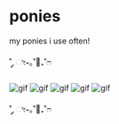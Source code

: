 # ponies
my ponies i use often!


˚ ༘ ೀ⋆｡˚🐾₊˚ෆ

![gif](https://files.catbox.moe/qnin9p.gif)            ![gif](https://files.catbox.moe/rxe6k8.gif) ![gif](https://files.catbox.moe/rzk32x.gif)  ![gif](https://files.catbox.moe/sjyxyd.gif) ![gif](https://files.catbox.moe/rn6ent.gif)





˚ ༘ ೀ⋆｡˚🐾₊˚ෆ
